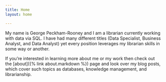 ```yaml
---
title: Home
layout: home

---
```


My name is George Peckham-Rooney and I am a librarian currently working with data via SQL. I have had many different titles (Data Specialist, Business Analyst, and Data Analyst) yet every position leverages my librarian skills in some way or another. 

If you’re interested in learning more about me or my work then check out the [about]({% link about.markdown %}) page and look over my blog posts, which cover such topics as databases, knowledge management, and librarianship.



